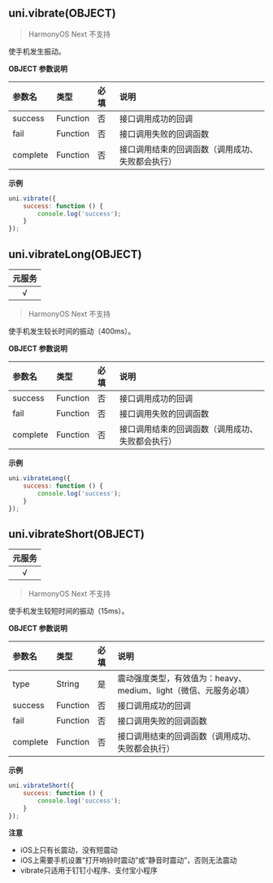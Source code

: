 ## uni.vibrate(OBJECT)

> HarmonyOS Next 不支持

使手机发生振动。

**OBJECT 参数说明**

|参数名|类型|必填|说明|
|:-|:-|:-|:-|
|success|Function|否|接口调用成功的回调|
|fail|Function|否|接口调用失败的回调函数|
|complete|Function|否|接口调用结束的回调函数（调用成功、失败都会执行）|

**示例**

```javascript
uni.vibrate({
	success: function () {
		console.log('success');
	}
});
```

## uni.vibrateLong(OBJECT)

|元服务|
|:-:|
|√|

> HarmonyOS Next 不支持

使手机发生较长时间的振动（400ms）。

**OBJECT 参数说明**

|参数名|类型|必填|说明|
|:-|:-|:-|:-|
|success|Function|否|接口调用成功的回调|
|fail|Function|否|接口调用失败的回调函数|
|complete|Function|否|接口调用结束的回调函数（调用成功、失败都会执行）|

**示例**

```javascript
uni.vibrateLong({
	success: function () {
		console.log('success');
	}
});
```

## uni.vibrateShort(OBJECT)

|元服务|
|:-:|
|√|

> HarmonyOS Next 不支持

使手机发生较短时间的振动（15ms）。

**OBJECT 参数说明**

|参数名|类型|必填|说明|
|:-|:-|:-|:-|
|type|String|是|震动强度类型，有效值为：heavy、medium、light（微信、元服务必填）|
|success|Function|否|接口调用成功的回调|
|fail|Function|否|接口调用失败的回调函数|
|complete|Function|否|接口调用结束的回调函数（调用成功、失败都会执行）|

**示例**

```javascript
uni.vibrateShort({
	success: function () {
		console.log('success');
	}
});
```

**注意**
- iOS上只有长震动，没有短震动
- iOS上需要手机设置“打开响铃时震动”或“静音时震动”，否则无法震动
- vibrate只适用于钉钉小程序、支付宝小程序
